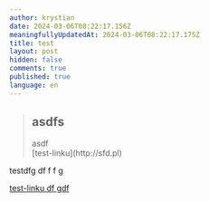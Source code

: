 ```yaml
---
author: krystian
date: 2024-03-06T08:22:17.156Z
meaningfullyUpdatedAt: 2024-03-06T08:22:17.175Z
title: test
layout: post
hidden: false
comments: true
published: true
language: en
---
```

<blockquote><h2>asdfs</h2><div>asdf</div><footer>[test-linku](http://sfd.pl)</footer></blockquote>

testdfg df f f g

[test-linku df gdf](http://sfd.pl)